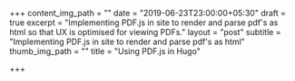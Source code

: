 +++
content_img_path = ""
date = "2019-06-23T23:00:00+05:30"
draft = true
excerpt = "Implementing PDF.js in site to render and parse pdf's as html so that UX is optimised for viewing PDFs."
layout = "post"
subtitle = "Implementing PDF.js in site to render and parse pdf's as html"
thumb_img_path = ""
title = "Using PDF.js in Hugo"

+++
